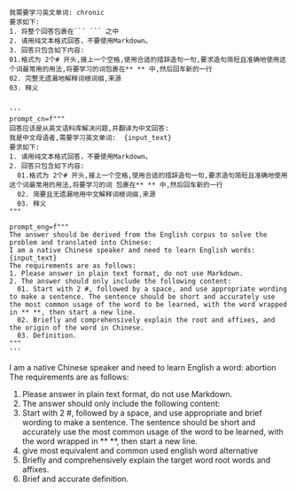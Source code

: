 ```
我需要学习英文单词: chronic 
要求如下:
1. 将整个回答包裹在``` ``` 之中
2. 请用纯文本格式回答，不要使用Markdown。
3. 回答只包含如下内容:
01.格式为 2个# 开头,接上一个空格,使用合适的措辞造句一句,要求造句简短且准确地使用这个词最常用的用法,将要学习的词包裹在** ** 中,然后回车新的一行
02. 完整无遗漏地解释词根词缀,来源  
03. 释义


'''
prompt_cn=f"""
回答应该是从英文语料库解决问题,并翻译为中文回答:
我是中文母语者,需要学习英文单词:  {input_text}
要求如下:
1. 请用纯文本格式回答，不要使用Markdown。
2. 回答只包含如下内容:
  01.格式为 2个# 开头,接上一个空格,使用合适的措辞造句一句,要求造句简短且准确地使用这个词最常用的用法,将要学习的词 包裹在** ** 中,然后回车新的一行
  02. 简要且无遗漏地用中文解释词根词缀,来源  
  03. 释义
"""

prompt_eng=f"""
The answer should be derived from the English corpus to solve the problem and translated into Chinese:
I am a native Chinese speaker and need to learn English words: {input_text}
The requirements are as follows:
1. Please answer in plain text format, do not use Markdown.
2. The answer should only include the following content:
  01. Start with 2 #, followed by a space, and use appropriate wording to make a sentence. The sentence should be short and accurately use the most common usage of the word to be learned, with the word wrapped in ** **, then start a new line.
  02. Briefly and comprehensively explain the root and affixes, and the origin of the word in Chinese.
  03. Definition.
"""
'''
```




I am a native Chinese speaker and need to learn English a word: abortion
The requirements are as follows:
1. Please answer in plain text format, do not use Markdown.
2. The answer should only include the following content:
  01. Start with 2 #, followed by a space, and use appropriate and brief wording to make a sentence. The sentence should be short and accurately use the most common usage of the word to be learned, with the word wrapped in ** **, then start a new line.
  02. give most equivalent and common used english word alternative
  03. Briefly and comprehensively explain the target word root words and affixes.
  04. Brief and accurate definition. 